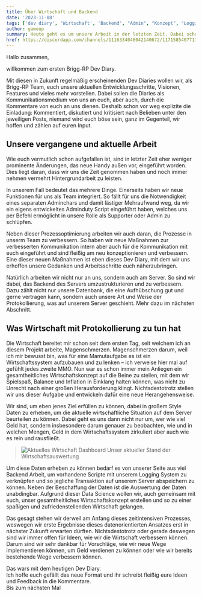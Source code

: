 ```yaml
---
title: Über Wirtschaft und Backend
date: '2023-11-08'
tags: ['dev diary', 'Wirtschaft', 'Backend', "Admin", "Konzept", "Logging"]
author: gameup
summary: Heute geht es um unsere Arbeit in der letzten Zeit. Dabei schauen wir auf unser Prozessoptimierung und auf unsere neue Herangehensweise an die Wirtschaft.
href: https://discordapp.com/channels/1116334046042140672/1171585407717232700
---
```




Hallo zusammen,

willkommen zum ersten Brigg-RP Dev Diary.

Mit diesen in Zukunft regelmäßig erscheinenden Dev Diaries wollen wir, als Brigg-RP Team, euch unsere aktuellen Entwicklungsschritte, Visionen, Features und vieles mehr vorstellen. Dabei sollen die Diaries als Kommunikationsmedium von uns an euch, aber auch, durch die Kommentare von euch an uns dienen. Deshalb schon vor weg explizite die Einladung: Kommentiert, diskutiert und kritisiert nach Belieben unter den jeweiligen Posts, niemand wird euch böse sein, ganz im Gegenteil, wir hoffen und zählen auf euren Input.

## Unsere vergangene und aktuelle Arbeit
Wie euch vermutlich schon aufgefallen ist, sind in letzter Zeit eher weniger prominente Änderungen, das neue Handy außen vor, eingeführt worden. Dies liegt daran, dass wir uns die Zeit genommen haben und noch immer nehmen vermehrt Hintergrundarbeit zu leisten.

In unserem Fall bedeutet das mehrere Dinge. Einerseits haben wir neue Funktionen für uns als Team integriert. So fällt für uns die Notwendigkeit eines separaten Adminchars und damit lästiger Mehraufwand weg, da wir ein eigens entwickeltes Adminduty Script eingeführt haben, welches uns per Befehl ermöglicht in unsere Rolle als Supporter oder Admin zu schlüpfen.

Neben dieser Prozessoptimierung arbeiten wir auch daran, die Prozesse in unserm Team zu verbessern. So haben wir neue Maßnahmen zur verbesserten Kommunikation intern aber auch für die Kommunikation mit euch eingeführt und sind fleißig am neu konzeptionieren und verbessern. Eine dieser neuen Maßnahmen ist eben dieses Dev Diary, mit dem wir uns erhoffen unsere Gedanken und Arbeitsschritte euch näherzubringen.

Natürlich arbeiten wir nicht nur an uns, sondern auch am Server. So sind wir dabei, das Backend des Servers umzustrukturieren und zu verbessern. Dazu zählt nicht nur unsere Datenbank, die eine Aufhübschung gut und gerne vertragen kann, sondern auch unsere Art und Weise der Protokollierung, was auf unserem Server geschieht. Mehr dazu im nächsten Abschnitt.

## Was Wirtschaft mit Protokollierung zu tun hat
Die Wirtschaft bereitet mir schon seit dem ersten Tag, seit welchem ich an diesem Projekt arbeite, Magenschmerzen. Magenschmerzen darum, weil ich mir bewusst bin, was für eine Mamutaufgabe es ist ein Wirtschaftssystem aufzubauen und zu lenken – ich verweise hier mal auf gefühlt jedes zweite MMO. Nun war es schon immer mein Anliegen ein gesamtheitliches Wirtschaftskonzept auf die Beine zu stellen, mit dem wir Spielspaß, Balance und Inflation in Einklang halten können, was nicht zu Unrecht nach einer großen Herausforderung klingt. Nichtsdestotrotz stellen wir uns dieser Aufgabe und entwickeln dafür eine neue Herangehensweise.

Wir sind, um eben jenes Ziel erfüllen zu können, dabei in großem Style Daten zu erheben, um die aktuelle wirtschaftliche Situation auf dem Server beurteilen zu können. Dabei geht es uns dann nicht nur um, wer wie viel Geld hat, sondern insbesondere darum genauer zu beobachten, wie und in welchen Mengen, Geld in dem Wirtschaftssystem zirkuliert aber auch wie es rein und rausfließt.

>![Aktuelles Wirtschaft Dashboard](http://brigg-rp.online/_next/image?url=%2FPosts%2FBrigg_RP_Economy_Dashboard.jpg&w=1080&q=100 "Unser aktueller Stand der Wirtschaftsauswertung")
> Unser aktueller Stand der Wirtschaftsauswertung

Um diese Daten erheben zu können bedarf es von unserer Seite aus viel Backend Arbeit, um vorhandene Scripte mit unserem Logging System zu verknüpfen und so jegliche Transaktion auf unserem Server abspeichern zu können. Neben der Beschaffung der Daten ist die Auswertung der Daten unabdingbar. Aufgrund dieser Data Science wollen wir, auch gemeinsam mit euch, unser gesamtheitliches Wirtschaftskonzept erstellen und so zu einer spaßigen und zufriedenstellenden Wirtschaft gelangen.

Das gesagt stehen wir derweil am Anfang dieses zeitintensiven Prozesses, weswegen wir erste Ergebnisse dieses datenorientierten Ansatzes erst in nächster Zukunft erwarten dürften. Nichtsdestotrotz oder gerade deswegen sind wir immer offen für Ideen, wie wir die Wirtschaft verbessern können. Darum sind wir sehr dankbar für Vorschläge, wie wir neue Wege implementieren können, um Geld verdienen zu können oder wie wir bereits bestehende Wege verbessern können.

Das wars mit dem heutigen Dev Diary.\
Ich hoffe euch gefällt das neue Format und ihr schreibt fleißig eure Ideen und Feedback in die Kommentare.\
Bis zum nächsten Mal

